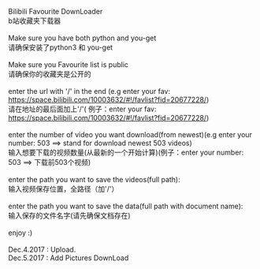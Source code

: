 Bilibili Favourite DownLoader<br>
b站收藏夹下载器<br>
<br>
Make sure you have both python and you-get<br>
请确保安装了python3 和 you-get<br>
<br>
Make sure you Favourite list is public<br>
请确保你的收藏夹是公开的<br>
<br>
enter the url with '/' in the end (e.g enter your fav: https://space.bilibili.com/10003632/#!/favlist?fid=20677228/)<br>
请在地址的最后面加上'/'( 例子：enter your fav: https://space.bilibili.com/10003632/#!/favlist?fid=20677228/)<br>
<br>
enter the number of video you want download(from newest)(e.g enter your number: 503 ==> stand for download newest 503 videos)<br>
输入想要下载的视频数量(从最新的一个开始计算)(例子：enter your number: 503 ==> 下载前503个视频)<br>
<br>
enter the path you want to save the videos(full path):<br>
输入视频保存位置，全路径（加'/'）<br>
<br>
enter the path you want to save the data(full path with document name):<br>
输入保存的文件名字(请先确保文档存在)<br>
<br>
enjoy :)<br>
<br>
Dec.4.2017 : Upload.<br>
Dec.5.2017 : Add Pictures DownLoad<br>

